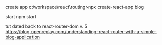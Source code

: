 create app
    c:\workspace\react\routing>npx create-react-app blog

start
    npm start

tut     dated back to react-router-dom v. 5
    https://blog.openreplay.com/understanding-react-router-with-a-simple-blog-application





